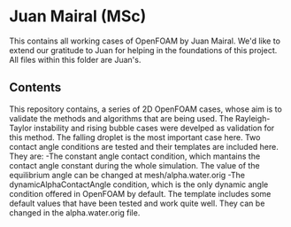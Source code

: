 # Juan Mairal (MSc)

This contains all working cases of OpenFOAM by Juan Mairal. We'd like to extend our gratitude to Juan for helping in the foundations of this project. All files within this folder are Juan's. 

## Contents

This repository contains, a series of 2D OpenFOAM cases, whose aim is to validate the methods and algorithms that are being used. The Rayleigh-Taylor instability and rising bubble cases were develped as validation for this method. The falling droplet is the most important case here. Two contact angle conditions are tested and their templates are included here. They are:
-The constant angle contact condition, which mantains the contact angle constant during the whole simulation. The value of the equilibrium angle can be changed at mesh/alpha.water.orig
-The dynamicAlphaContactAngle condition, which is the only dynamic angle condition offered in OpenFOAM by default. The template includes some default values that have been tested and work quite well. They can be changed in the alpha.water.orig file.
